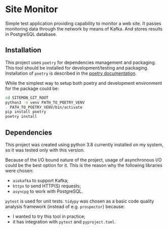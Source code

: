 # Site Monitor

Simple test application providing capability to monitor a web site.
It passes monitoring data through the network by means of Kafka.
And stores results in PostgreSQL database.

## Installation

This project uses `poetry` for dependencies management and packaging.
This tool should be installed for development/testing and packaging.
Installation of `poetry` is described in the [poetry documentation](https://python-poetry.org/docs/#installation).

While the simplest way to setup both poetry and development environment for the package could be:

``` sh
cd SITEMON_GIT_ROOT
python3 -m venv PATH_TO_POETRY_VENV
. PATH_TO_POETRY_VENV/bin/activate
pip install poetry
poetry install
```

## Dependencies

This project was created using python 3.8 currently installed on my system, so it was tested only with this version.

Because of the I/O bound nature of the project, usage of asynchronous I/O could be the best option for it.
This is the reason why the following libraries were chosen:

- `aiokafka` to support Kafka;
- `httpx` to send HTTP(S) requests;
- `asyncpg` to work with PostgreSQL.

`pytest` is used for unit tests.
`tidypy` was chosen as a basic code quality analysis framework (instead of e.g. `prospector`) because:

- I wanted to try this tool in practice;
- it has integration with `pytest` and `pyproject.toml`.
